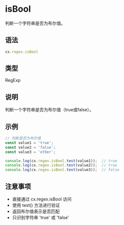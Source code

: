 # isBool

判断一个字符串是否为布尔值。

## 语法

```javascript
cx.regex.isBool
```

## 类型

RegExp

## 说明

判断一个字符串是否为布尔值（true或false）。

## 示例

```javascript
// 判断是否为布尔值
const value1 = 'true';
const value2 = 'false';
const value3 = 'other';

console.log(cx.regex.isBool.test(value1));  // true
console.log(cx.regex.isBool.test(value2));  // true
console.log(cx.regex.isBool.test(value3));  // false
```

## 注意事项

- 直接通过 cx.regex.isBool 访问
- 使用 test() 方法进行验证
- 返回布尔值表示是否匹配
- 只识别字符串 'true' 或 'false' 